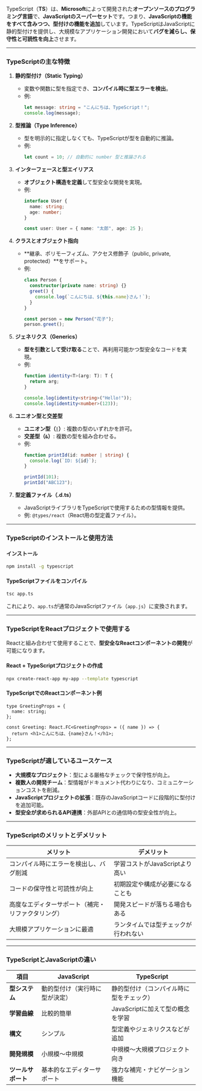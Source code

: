 TypeScript（**TS**）は、**Microsoft**によって開発された**オープンソースのプログラミング言語**で、**JavaScriptのスーパーセット**です。つまり、**JavaScriptの機能をすべて含みつつ、型付けの機能を追加**しています。TypeScriptはJavaScriptに静的型付けを提供し、大規模なアプリケーション開発において**バグを減らし、保守性と可読性を向上**させます。

---

###  **TypeScriptの主な特徴**  

1. **静的型付け（Static Typing）**  
   - 変数や関数に型を指定でき、**コンパイル時に型エラーを検出**。  
   - 例:  
     ```typescript
     let message: string = "こんにちは、TypeScript！";
     console.log(message);
     ```

2. **型推論（Type Inference）**  
   - 型を明示的に指定しなくても、TypeScriptが型を自動的に推論。  
   - 例:  
     ```typescript
     let count = 10; // 自動的に number 型と推論される
     ```

3. **インターフェースと型エイリアス**  
   - **オブジェクト構造を定義**して型安全な開発を実現。  
   - 例:  
     ```typescript
     interface User {
       name: string;
       age: number;
     }

     const user: User = { name: "太郎", age: 25 };
     ```

4. **クラスとオブジェクト指向**  
   - **継承、ポリモーフィズム、アクセス修飾子（public, private, protected）**をサポート。  
   - 例:  
     ```typescript
     class Person {
       constructor(private name: string) {}
       greet() {
         console.log(`こんにちは、${this.name}さん！`);
       }
     }

     const person = new Person("花子");
     person.greet();
     ```

5. **ジェネリクス（Generics）**  
   - **型を引数として受け取る**ことで、再利用可能かつ型安全なコードを実現。  
   - 例:  
     ```typescript
     function identity<T>(arg: T): T {
       return arg;
     }

     console.log(identity<string>("Hello!"));
     console.log(identity<number>(123));
     ```

6. **ユニオン型と交差型**  
   - **ユニオン型（`|`）**: 複数の型のいずれかを許可。  
   - **交差型（`&`）**: 複数の型を組み合わせる。  
   - 例:  
     ```typescript
     function printId(id: number | string) {
       console.log(`ID: ${id}`);
     }

     printId(101);
     printId("ABC123");
     ```

7. **型定義ファイル（.d.ts）**  
   - JavaScriptライブラリをTypeScriptで使用するための型情報を提供。  
   - 例: `@types/react`（React用の型定義ファイル）。

---

###  **TypeScriptのインストールと使用方法**  

####  **インストール**  
```bash
npm install -g typescript
```

####  **TypeScriptファイルをコンパイル**  
```bash
tsc app.ts
```
これにより、`app.ts`が通常のJavaScriptファイル（`app.js`）に変換されます。

---

###  **TypeScriptをReactプロジェクトで使用する**  
Reactと組み合わせて使用することで、**型安全なReactコンポーネントの開発**が可能になります。

####  **React + TypeScriptプロジェクトの作成**  
```bash
npx create-react-app my-app --template typescript
```

####  **TypeScriptでのReactコンポーネント例**  
```tsx
type GreetingProps = {
  name: string;
};

const Greeting: React.FC<GreetingProps> = ({ name }) => {
  return <h1>こんにちは、{name}さん！</h1>;
};
```

---

###  **TypeScriptが適しているユースケース**  
- **大規模なプロジェクト**：型による厳格なチェックで保守性が向上。  
- **複数人の開発チーム**：型情報がドキュメント代わりになり、コミュニケーションコストを削減。  
- **JavaScriptプロジェクトの拡張**：既存のJavaScriptコードに段階的に型付けを追加可能。  
- **型安全が求められるAPI連携**：外部APIとの通信時の型安全性が向上。

---

###  **TypeScriptのメリットとデメリット**  

| **メリット**                           | **デメリット**                    |
|----------------------------------------|-----------------------------------|
| コンパイル時にエラーを検出し、バグ削減  | 学習コストがJavaScriptより高い    |
| コードの保守性と可読性が向上            | 初期設定や構成が必要になることも |
| 高度なエディターサポート（補完・リファクタリング）| 開発スピードが落ちる場合もある  |
| 大規模アプリケーションに最適            | ランタイムでは型チェックが行われない |

---

###  **TypeScriptとJavaScriptの違い**  

| **項目**       | **JavaScript**            | **TypeScript**                  |
|----------------|---------------------------|----------------------------------|
| **型システム** | 動的型付け（実行時に型が決定）| 静的型付け（コンパイル時に型をチェック）|
| **学習曲線**   | 比較的簡単                 | JavaScriptに加えて型の概念を学習|
| **構文**       | シンプル                   | 型定義やジェネリクスなどが追加  |
| **開発規模**   | 小規模〜中規模             | 中規模〜大規模プロジェクト向き |
| **ツールサポート**| 基本的なエディターサポート| 強力な補完・ナビゲーション機能  |

